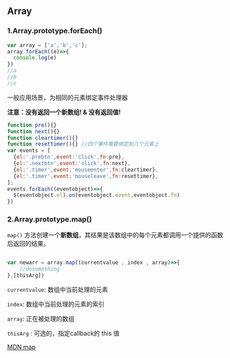 ## Array

### 1.Array.prototype.forEach()

```javascript
var array = ['a','b','c'];
array.forEach((e)=>{
  console.log(e)
})
//a
//b
//c
```

一般应用场景，为相同的元素绑定事件处理器

**注意：没有返回一个新数组! & 没有返回值!**

```javascript
function pre(){}
function next(){}
function cleartimer(){}
function resettimer(){} //四个事件需要绑定到几个元素上
var events = [
  {el:'.prebtn',event:'click',fn:pre},
  {el:'.nextbtn',event:'click',fn:next},
  {el:'.timer',event:'mouseenter',fn:cleartimer},
  {el:'.timer',event:'mouseleave',fn:resettimer},
];
events.forEach((eventobject)=>{
  $(eventobject.el).on(eventobject.event,eventobject.fn)
})
```

### 2.Array.prototype.map()

`map()` 方法创建一个**新数组**，其结果是该数组中的每个元素都调用一个提供的函数后返回的结果。

```javascript

var newarr = array.map((currentvalue , index , array)=>{
	//dosomething
},[thisArg])

```

`currentvalue`: 数组中当前处理的元素

`index`: 数组中当前处理的元素的索引

`array`: 正在被处理的数组

`thisArg` : 可选的，指定callback的 this 值

[MDN map](https://developer.mozilla.org/zh-CN/docs/Web/JavaScript/Reference/Global_Objects/Array/map)